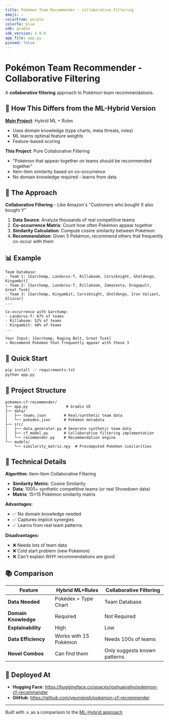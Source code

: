 ```yaml
---
title: Pokémon Team Recommender - Collaborative Filtering
emoji: ⚔️
colorFrom: purple
colorTo: blue
sdk: gradio
sdk_version: 4.0.0
app_file: app.py
pinned: false
---
```


# Pokémon Team Recommender - Collaborative Filtering

A **collaborative filtering** approach to Pokémon team recommendations.

## 🤔 How This Differs from the ML-Hybrid Version

**[Main Project](https://github.com/yeungjosh/pokemon-team-recommender)**: Hybrid ML + Rules
- Uses domain knowledge (type charts, meta threats, roles)
- ML learns optimal feature weights
- Feature-based scoring

**This Project**: Pure Collaborative Filtering
- "Pokémon that appear together on teams should be recommended together"
- Item-item similarity based on co-occurrence
- No domain knowledge required - learns from data

## 🧠 The Approach

**Collaborative Filtering** - Like Amazon's "Customers who bought X also bought Y"

1. **Data Source**: Analyze thousands of real competitive teams
2. **Co-occurrence Matrix**: Count how often Pokémon appear together
3. **Similarity Calculation**: Compute cosine similarity between Pokémon
4. **Recommendation**: Given 3 Pokémon, recommend others that frequently co-occur with them

## 📊 Example

```
Team Database:
- Team 1: [Garchomp, Landorus-T, Rillaboom, Corviknight, Gholdengo, Kingambit]
- Team 2: [Garchomp, Landorus-T, Rillaboom, Zamazenta, Dragapult, Great Tusk]
- Team 3: [Garchomp, Kingambit, Corviknight, Gholdengo, Iron Valiant, Gliscor]
...

Co-occurrence with Garchomp:
- Landorus-T: 67% of teams
- Rillaboom: 52% of teams
- Kingambit: 48% of teams
...

Your Input: [Garchomp, Raging Bolt, Great Tusk]
→ Recommend Pokémon that frequently appear with these 3
```

## 🚀 Quick Start

```bash
pip install -r requirements.txt
python app.py
```

## 📁 Project Structure

```
pokemon-cf-recommender/
├── app.py                 # Gradio UI
├── data/
│   ├── teams.json        # Real/synthetic team data
│   └── pokedex.json      # Pokémon metadata
├── src/
│   ├── data_generator.py # Generate synthetic team data
│   ├── cf_model.py       # Collaborative filtering implementation
│   └── recommender.py    # Recommendation engine
└── models/
    └── similarity_matrix.npy  # Precomputed Pokémon similarities
```

## 🔬 Technical Details

**Algorithm**: Item-Item Collaborative Filtering
- **Similarity Metric**: Cosine Similarity
- **Data**: 1000+ synthetic competitive teams (or real Showdown data)
- **Matrix**: 15×15 Pokémon similarity matrix

**Advantages:**
- ✅ No domain knowledge needed
- ✅ Captures implicit synergies
- ✅ Learns from real team patterns

**Disadvantages:**
- ❌ Needs lots of team data
- ❌ Cold start problem (new Pokémon)
- ❌ Can't explain WHY recommendations are good

## 📚 Comparison

| Feature | Hybrid ML+Rules | Collaborative Filtering |
|---------|----------------|------------------------|
| **Data Needed** | Pokédex + Type Chart | Team Database |
| **Domain Knowledge** | Required | Not Required |
| **Explainability** | High | Low |
| **Data Efficiency** | Works with 15 Pokémon | Needs 100s of teams |
| **Novel Combos** | Can find them | Only suggests known patterns |

## 🎯 Deployed At

- **Hugging Face**: https://huggingface.co/spaces/joshuajoshy/pokemon-cf-recommender
- **GitHub**: https://github.com/yeungjosh/pokemon-cf-recommender

---

Built with ⚔️ as a comparison to the [ML-Hybrid approach](https://github.com/yeungjosh/pokemon-team-recommender)
